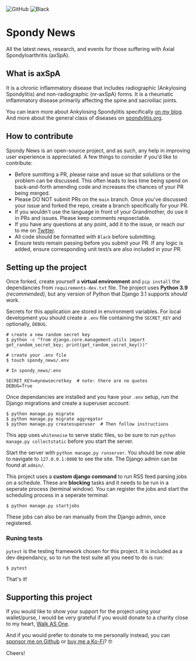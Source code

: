 ![GitHub](https://img.shields.io/github/license/endlesstrax/spondy-news)
![Black](https://img.shields.io/badge/code%20style-black-000000.svg)

# Spondy News

All the latest news, research, and events for those suffering with Axial Spondyloarthritis (axSpA).

## What is axSpA

It is a chronic inflammatory disease that includes radiographic (Ankylosing Spondylitis) and non-radiographic (nr-axSpA) forms. It is a rheumatic inflammatory disease primarily affecting the spine and sacroiliac joints. 

You can learn more about Ankylosing Spondylitis specifically [on my blog](https://endlesstrax.com/spondylitis/). And more about the general class of diseases on [spondylitis.org](https://spondylitis.org/about-spondylitis/types-of-spondylitis/).

## How to contribute

Spondy News is an open-source project, and as such, any help in improving user experience is appreciated. A few things to consider if you'd like to contribute:

- Before sumitting a PR, please raise and issue so that solutions or the problem can be discussed. This often leads to less time being spend on back-and-forth amending code and increases the chances of your PR being merged. 
- Please DO NOT submit PRs on the `main` branch. Once you've discussed your issue and forked the repo, create a branch specifically for your PR. 
- If you wouldn't use the language in front of your Grandmother, do use it in PRs and issues. Please keep comments respoectable. 
- If you have any questions at any point, add it to the issue, or reach our to me on [Twitter](https://twitter.com/endlesstrax).
- All code should be formatted with `Black` before submitting. 
- Ensure tests remain passing before you submit your PR. If any logic is added, ensure corresponding unit test/s are also included in your PR. 

## Setting up the project

Once forked, create yourself a **virtual environment** and `pip install` the dependancies from `requirements-dev.txt` file. The project uses **Python 3.9** _(recommended)_, but any version of Python that Django 3.1 supports _should_ work.

Secrets for this application are stored in environment variables. For local development you should create a `.env` file containing the `SECRET_KEY` and optionally, `DEBUG`.

```shell
# create a new random secret key
$ python -c "from django.core.management.utils import get_random_secret_key; print(get_random_secret_key())"

# create your .env file
$ touch spondy_news/.env
```

```
# In spondy_news/.env

SECRET_KEY=mynewsecretkey  # note: there are no quotes
DEBUG=True
```

Once dependancies are installed and you have your `.env` setup, run the Django migrations and create a superuser account:

```shell
$ python manage.py migrate
$ python manage.py migrate aggregator
$ python manage.py createsuperuser  # Then follow instructions
```

This app uses `whitenoise` to serve static files, so be sure to run `python manage.py collectstatic` before you start the server.

Start the server with `python manage.py runserver`. You should be now able to navigate to `127.0.0.1:8000` to see the site. The Django admin can be found at `admin/`.

This project uses a **custom django command** to run RSS feed parsing jobs on a schedule. These are **blocking** tasks and it needs to be run in a seperate process (terminal window). You can register the jobs and start the scheduling process in a seperate terminal:

```
$ python manage.py startjobs
```

These jobs can also be ran manually from the Django admin, once registered.

### Runing tests

`pytest` is the testing framework chosen for this project. It is included as a dev dependancy, so to run the test suite all you need to do is run:

```shell
$ pytest
```

That's it!

## Supporting this project

If you would like to show your support for the project using your wallet/purse, I would be very grateful if you would donate to a charity close to my heart, [Walk AS One](https://www.paypal.com/donate/?cmd=_s-xclick&hosted_button_id=DNSV3TV2SRLC2&source=url).

And if you would prefer to donate to me personally instead, you can [sponsor me on Github](https://github.com/sponsors/EndlessTrax) or [buy me a Ko-Fi](https://ko-fi.com/endlesstrax)? 🤓

Cheers!
